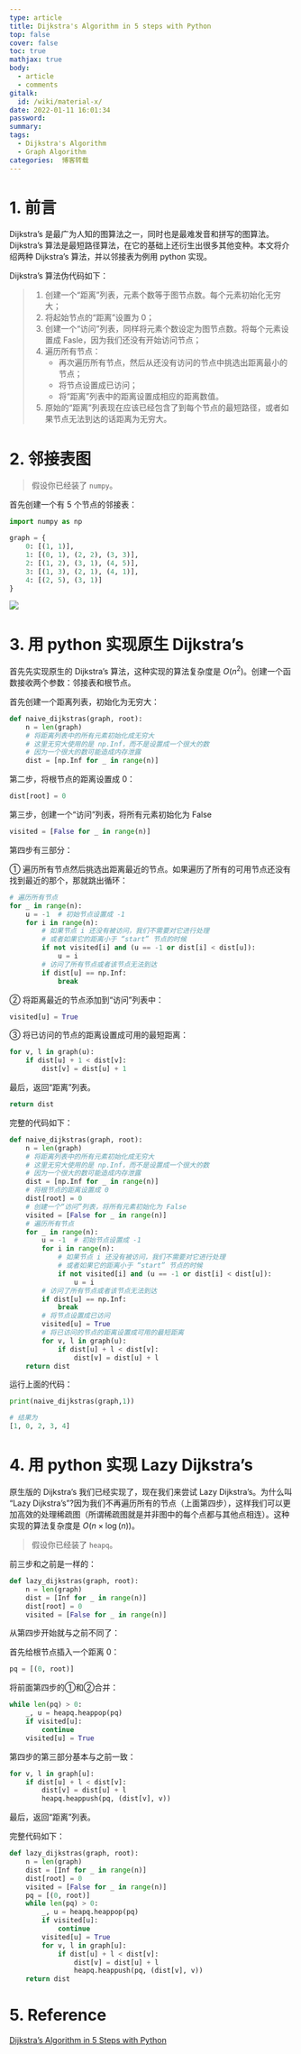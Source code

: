 ```yaml
---
type: article
title: Dijkstra's Algorithm in 5 steps with Python
top: false
cover: false
toc: true
mathjax: true
body:
  - article
  - comments
gitalk:
  id: /wiki/material-x/
date: 2022-01-11 16:01:34
password:
summary:
tags:
  - Dijkstra's Algorithm
  - Graph Algorithm
categories:  博客转载
---
```


# 1. 前言

Dijkstra’s 是最广为人知的图算法之一，同时也是最难发音和拼写的图算法。Dijkstra’s 算法是最短路径算法，在它的基础上还衍生出很多其他变种。本文将介绍两种 Dijkstra’s 算法，并以邻接表为例用 python 实现。

<!--more-->

Dijkstra’s 算法伪代码如下：

> 1. 创建一个“距离”列表，元素个数等于图节点数。每个元素初始化无穷大；
> 2. 将起始节点的“距离”设置为 0；
> 3. 创建一个“访问”列表，同样将元素个数设定为图节点数。将每个元素设置成 Fasle，因为我们还没有开始访问节点；
> 4. 遍历所有节点：
>    - 再次遍历所有节点，然后从还没有访问的节点中挑选出距离最小的节点；
>    - 将节点设置成已访问；
>    - 将“距离”列表中的距离设置成相应的距离数值。
> 5. 原始的“距离”列表现在应该已经包含了到每个节点的最短路径，或者如果节点无法到达的话距离为无穷大。

# 2. 邻接表图

> 假设你已经装了 `numpy`。

首先创建一个有 5 个节点的邻接表：

```python
import numpy as np

graph = {
    0: [(1, 1)],
    1: [(0, 1), (2, 2), (3, 3)],
    2: [(1, 2), (3, 1), (4, 5)],
    3: [(1, 3), (2, 1), (4, 1)],
    4: [(2, 5), (3, 1)]
}
```

![](https://cdn.jsdelivr.net/gh/rogerspy/blog-imgs/blog-imgs/pasted_image_0.png)

# 3. 用 python 实现原生 Dijkstra’s

首先先实现原生的 Dijkstra’s 算法，这种实现的算法复杂度是 $O(n^2)$。创建一个函数接收两个参数：邻接表和根节点。

首先创建一个距离列表，初始化为无穷大：

```python
def naive_dijkstras(graph, root):
    n = len(graph)
    # 将距离列表中的所有元素初始化成无穷大
    # 这里无穷大使用的是 np.Inf，而不是设置成一个很大的数
    # 因为一个很大的数可能造成内存泄露
    dist = [np.Inf for _ in range(n)]
```

第二步，将根节点的距离设置成 0：

```python
dist[root] = 0
```

第三步，创建一个“访问”列表，将所有元素初始化为 False

```python
visited = [False for _ in range(n)]
```

第四步有三部分：

① 遍历所有节点然后挑选出距离最近的节点。如果遍历了所有的可用节点还没有找到最近的那个，那就跳出循环：

```python
# 遍历所有节点
for _ in range(n):
    u = -1  # 初始节点设置成 -1
    for i in range(n):
        # 如果节点 i 还没有被访问，我们不需要对它进行处理
        # 或者如果它的距离小于 “start” 节点的时候
        if not visited[i] and (u == -1 or dist[i] < dist[u]):
            u = i
        # 访问了所有节点或者该节点无法到达
        if dist[u] == np.Inf:
            break
```

② 将距离最近的节点添加到“访问”列表中：

```python
visited[u] = True
```

③ 将已访问的节点的距离设置成可用的最短距离：

```python
for v, l in graph(u):
    if dist[u] + 1 < dist[v]:
        dist[v] = dist[u] + 1
```

最后，返回“距离”列表。

```python
return dist
```

完整的代码如下：

```python
def naive_dijkstras(graph, root):
    n = len(graph)
    # 将距离列表中的所有元素初始化成无穷大
    # 这里无穷大使用的是 np.Inf，而不是设置成一个很大的数
    # 因为一个很大的数可能造成内存泄露
    dist = [np.Inf for _ in range(n)]
    # 将根节点的距离设置成 0
    dist[root] = 0
    # 创建一个“访问”列表，将所有元素初始化为 False
    visited = [False for _ in range(n)]
    # 遍历所有节点
    for _ in range(n):
        u = -1  # 初始节点设置成 -1
        for i in range(n):
            # 如果节点 i 还没有被访问，我们不需要对它进行处理
            # 或者如果它的距离小于 “start” 节点的时候
            if not visited[i] and (u == -1 or dist[i] < dist[u]):
                u = i
        # 访问了所有节点或者该节点无法到达
        if dist[u] == np.Inf:
            break
        # 将节点设置成已访问
        visited[u] = True
        # 将已访问的节点的距离设置成可用的最短距离
        for v, l in graph(u):
            if dist[u] + l < dist[v]:
                dist[v] = dist[u] + l
    return dist
```

运行上面的代码：

```python
print(naive_dijkstras(graph,1))

# 结果为
[1, 0, 2, 3, 4]
```

# 4. 用 python 实现 Lazy Dijkstra’s

原生版的 Dijkstra’s 我们已经实现了，现在我们来尝试 Lazy Dijkstra’s。为什么叫 “Lazy Dijkstra’s”?因为我们不再遍历所有的节点（上面第四步），这样我们可以更加高效的处理稀疏图（所谓稀疏图就是并非图中的每个点都与其他点相连）。这种实现的算法复杂度是 $O(n\times\log(n))$。

> 假设你已经装了 `heapq`。

前三步和之前是一样的：

```python
def lazy_dijkstras(graph, root):
    n = len(graph)
    dist = [Inf for _ in range(n)]
    dist[root] = 0
    visited = [False for _ in range(n)]
```

从第四步开始就与之前不同了：

首先给根节点插入一个距离 0：

```python
pq = [(0, root)]
```

将前面第四步的①和②合并：

```python
while len(pq) > 0:
    _, u = heapq.heappop(pq)
    if visited[u]:
        continue
    visited[u] = True
```

第四步的第三部分基本与之前一致：

```python
for v, l in graph[u]:
    if dist[u] + l < dist[v]:
        dist[v] = dist[u] + l
        heapq.heappush(pq, (dist[v], v))
```

最后，返回“距离”列表。

完整代码如下：

```python
def lazy_dijkstras(graph, root):
    n = len(graph)
    dist = [Inf for _ in range(n)]
    dist[root] = 0
    visited = [False for _ in range(n)]
    pq = [(0, root)]
    while len(pq) > 0:
        _, u = heapq.heappop(pq)
        if visited[u]:
            continue
        visited[u] = True
        for v, l in graph[u]:
            if dist[u] + l < dist[v]:
                dist[v] = dist[u] + l
                heapq.heappush(pq, (dist[v], v))
    return dist
```

# 5. Reference

[Dijkstra’s Algorithm in 5 Steps with Python](https://pythonalgos.com/dijkstras-algorithm-in-5-steps-with-python/) 






